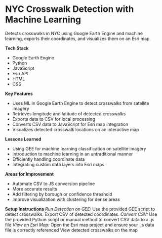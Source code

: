 # NYC Crosswalk Detection with Machine Learning
Detects crosswalks in NYC using Google Earth Engine and machine learning, exports their coordinates, and visualizes them on an Esri map.

**Tech Stack**
- Google Earth Engine 
- Python
- JavaScript
- Esri API
- HTML
- CSS

**Key Features**
- Uses ML in Google Earth Engine to detect crosswalks from satellite imagery
- Retrieves longitude and latitude of detected crosswalks
- Exports data to CSV for local processing
- Converts CSV data to JavaScript for Esri map integration
- Visualizes detected crosswalk locations on an interactive map

**Lessons Learned**
- Using GEE for machine learning classification on satellite imagery
- Introduction to machine learning in an untraditional manner
- Efficiently handling coordinate data
- Integrating custom data layers into Esri maps

**Areas for Improvement**
- Automate CSV to JS conversion pipeline
- More accurate results
- Add filtering by borough or confidence threshold
- Improve visualization with clustering for dense areas

**Setup Instructions**
*Run Detection on GEE:*
Use the provided GEE script to detect crosswalks.
Export CSV of detected coordinates.
*Convert CSV:*
Use the provided Python script or manual method to convert CSV data to a .js file
*View on Esri Map:*
Open the Esri map project and ensure your .js data file is correctly referenced
View detected crosswalks on the map
